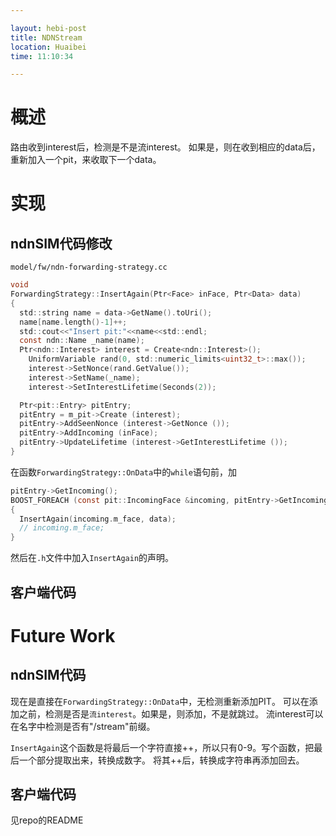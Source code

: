 ```yaml
---

layout: hebi-post
title: NDNStream
location: Huaibei
time: 11:10:34

---
```


# 概述
路由收到interest后，检测是不是流interest。
如果是，则在收到相应的data后，重新加入一个pit，来收取下一个data。


# 实现
## ndnSIM代码修改

`model/fw/ndn-forwarding-strategy.cc`

```c
void
ForwardingStrategy::InsertAgain(Ptr<Face> inFace, Ptr<Data> data)
{
  std::string name = data->GetName().toUri();
  name[name.length()-1]++;
  std::cout<<"Insert pit:"<<name<<std::endl;
  const ndn::Name _name(name);
  Ptr<ndn::Interest> interest = Create<ndn::Interest>();
	UniformVariable rand(0, std::numeric_limits<uint32_t>::max());
	interest->SetNonce(rand.GetValue());
	interest->SetName(_name);
	interest->SetInterestLifetime(Seconds(2));

  Ptr<pit::Entry> pitEntry;
  pitEntry = m_pit->Create (interest);
  pitEntry->AddSeenNonce (interest->GetNonce ());
  pitEntry->AddIncoming (inFace);
  pitEntry->UpdateLifetime (interest->GetInterestLifetime ());
}
```

在函数`ForwardingStrategy::OnData`中的`while`语句前，加
```c
pitEntry->GetIncoming();
BOOST_FOREACH (const pit::IncomingFace &incoming, pitEntry->GetIncoming ())
{
  InsertAgain(incoming.m_face, data);
  // incoming.m_face;
}
```

然后在`.h`文件中加入`InsertAgain`的声明。

## 客户端代码

# Future Work

## ndnSIM代码
现在是直接在`ForwardingStrategy::OnData`中，无检测重新添加PIT。
可以在添加之前，检测是否是`流interest`。如果是，则添加，不是就跳过。
流interest可以在名字中检测是否有"/stream"前缀。

`InsertAgain`这个函数是将最后一个字符直接++，所以只有0-9。写个函数，把最后一个部分提取出来，转换成数字。
将其++后，转换成字符串再添加回去。

## 客户端代码
见repo的README
